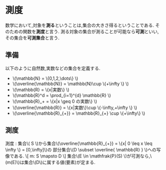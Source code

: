 # 測度
数学において,対象を**測る**ということは,集合の大きさ得るということである.
そのための関数を**測度**と言う. 測る対象の集合が測ることが可能なら**可測**といい,
その集合を**可測集合**と言う.

## 準備
以下のように自然数,実数などの集合を定義する.
- \\(\mathbb{N} = \\{0,1,2,\dots\\} \\)
- \\(\overline{\mathbb{N}} = \mathbb{N}\cup \\{+\infty \\} \\)
- \\(\mathbb{R} = \\{x|実数\\} \\)
- \\(\mathbb{R}^d = \prod_{i=1}^{d} \mathbb{R} \\)
- \\(\mathbb{R}_+ = \\{x|x \geq 0 の実数\\} \\)
- \\(\overline{\mathbb{R}} = \\{x|実数\\}\cup \\{-\infty,+\infty \\} \\)
- \\(\overline{\mathbb{R}\_{+}} = \\mathbb{R}\_{+} \cup \\{+\infty\\} \\)


## 測度
測度
: 集合\\( S \\)から集合\\(\overline{\mathbb{R}_{+}} = \\{x| 0 \leq x \leq \infty \\} = [0,\infty]\\)の
部分集合\\(D \subset \overline{ \mathbb{R} } \\)への写像である.
\\[
	m: S \mapsto D
\\]
集合\\(E \in \mathfrak{P}(S) \\)が可測なら,\\(m(E)\\)は集合\\(D\\)に属する値(要素)が定まる.
